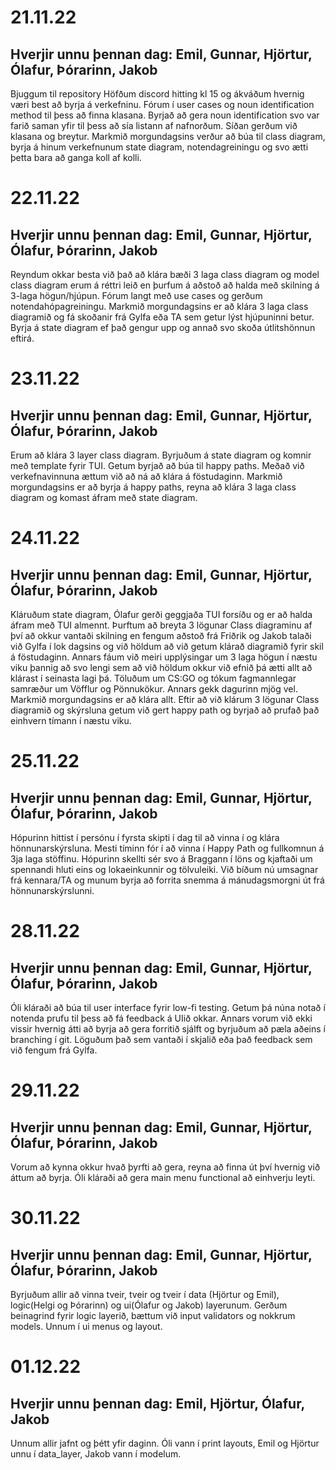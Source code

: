 # 21.11.22

## Hverjir unnu þennan dag: Emil, Gunnar, Hjörtur, Ólafur, Þórarinn, Jakob

Bjuggum til repository
Höfðum discord hitting kl 15 og ákváðum hvernig væri best að byrja á verkefninu.
Fórum í user cases og noun identification method til þess að finna klasana.
Byrjað að gera noun identification svo var farið saman yfir til þess að sía listann 
af nafnorðum. Síðan gerðum við klasana og breytur. Markmið morgundagsins verður að 
búa til class diagram, byrja á hinum verkefnunum state diagram, notendagreiningu og
svo ætti þetta bara að ganga koll af kolli.

# 22.11.22

## Hverjir unnu þennan dag: Emil, Gunnar, Hjörtur, Ólafur, Þórarinn, Jakob

Reyndum okkar besta við það að klára bæði 3 laga class diagram og model class diagram
erum á réttri leið en þurfum á aðstoð að halda með skilning á 3-laga högun/hjúpun.
Fórum langt með use cases og gerðum notendahópagreiningu.
Markmið morgundagsins er að klára 3 laga class diagramið og fá skoðanir frá
Gylfa eða TA sem getur lýst hjúpuninni betur. Byrja á state diagram ef það gengur upp
og annað svo skoða útlitshönnun eftirá.

# 23.11.22

## Hverjir unnu þennan dag: Emil, Gunnar, Hjörtur, Ólafur, Þórarinn, Jakob

Erum að klára 3 layer class diagram. Byrjuðum á state diagram og komnir með template fyrir TUI. Getum byrjað að búa til happy paths.
Meðað við verkefnavinnuna ættum við að ná að klára á föstudaginn. Markmið morgundagsins er að byrja á happy paths, reyna að klára 
3 laga class diagram og komast áfram með state diagram.

# 24.11.22

## Hverjir unnu þennan dag: Emil, Gunnar, Hjörtur, Ólafur, Þórarinn, Jakob

Kláruðum state diagram, Ólafur gerði geggjaða TUI forsíðu og er að halda áfram með TUI almennt. Þurftum að breyta 3 lögunar Class diagraminu
af því að okkur vantaði skilning en fengum aðstoð frá Friðrik og Jakob talaði við Gylfa í lok dagsins og við höldum að við getum klárað
diagramið fyrir skil á föstudaginn. Annars fáum við meiri upplýsingar um 3 laga högun í næstu viku þannig að svo lengi sem að við höldum okkur
við efnið þá ætti allt að klárast í seinasta lagi þá. Töluðum um CS:GO og tókum fagmannlegar samræður um Vöfflur og Pönnukökur. Annars gekk
dagurinn mjög vel. Markmið morgundagsins er að klára allt. Eftir að við klárum 3 lögunar Class diagramið og skýrsluna getum við gert happy 
path og byrjað að prufað það einhvern tímann í næstu viku.


# 25.11.22

## Hverjir unnu þennan dag: Emil, Gunnar, Hjörtur, Ólafur, Þórarinn, Jakob

Hópurinn hittist í persónu í fyrsta skipti í dag til að vinna í og klára 
hönnunarskýrsluna. Mesti tíminn fór í að vinna í Happy Path og fullkomnun 
á 3ja laga stöffinu. Hópurinn skellti sér svo á Braggann í löns og 
kjaftaði um spennandi hluti eins og lokaeinkunnir og tölvuleiki. Við bíðum 
nú umsagnar frá kennara/TA og munum byrja að forrita snemma á 
mánudagsmorgni út frá hönnunarskýrslunni.

# 28.11.22
## Hverjir unnu þennan dag: Emil, Gunnar, Hjörtur, Ólafur, Þórarinn, Jakob

Óli kláraði að búa til user interface fyrir low-fi testing. Getum þá núna notað í notenda prufu til þess að fá feedback á UIið okkar.
Annars vorum við ekki vissir hvernig átti að byrja að gera forritið sjálft og byrjuðum að pæla aðeins í branching í git. Löguðum það sem vantaði í skjalið eða það feedback sem við fengum frá Gylfa.

# 29.11.22
## Hverjir unnu þennan dag: Emil, Gunnar, Hjörtur, Ólafur, Þórarinn, Jakob

Vorum að kynna okkur hvað þyrfti að gera, reyna að finna út því hvernig við áttum að byrja. Óli kláraði að gera main menu functional að einhverju leyti. 

# 30.11.22
## Hverjir unnu þennan dag: Emil, Gunnar, Hjörtur, Ólafur, Þórarinn, Jakob

Byrjuðum allir að vinna tveir, tveir og tveir í data (Hjörtur og Emil), logic(Helgi og Þórarinn) og ui(Ólafur og Jakob) layerunum. Gerðum beinagrind fyrir logic layerið, bættum við input validators og nokkrum models. Unnum í ui menus og layout.

# 01.12.22
## Hverjir unnu þennan dag: Emil, Hjörtur, Ólafur, Jakob

Unnum allir jafnt og þétt yfir daginn. Óli vann í print layouts, Emil og Hjörtur unnu í data_layer, Jakob vann í modelum.
